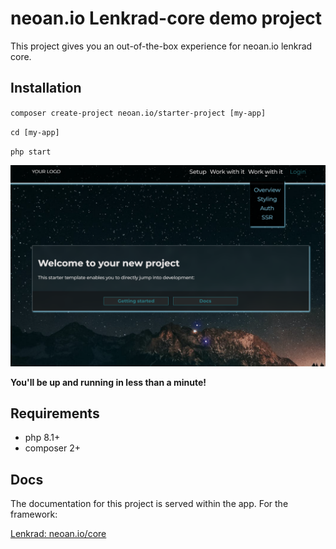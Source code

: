 # neoan.io Lenkrad-core demo project

This project gives you an out-of-the-box experience for neoan.io lenkrad core.


## Installation

`composer create-project neoan.io/starter-project [my-app]`

`cd [my-app]`

`php start`

![public/assets/screen.png](public/assets/screen.png)

**You'll be up and running in less than a minute!**

## Requirements

- php 8.1+
- composer 2+

## Docs

The documentation for this project is served within the app. For the framework:

[Lenkrad: neoan.io/core](https://github.com/sroehrl/neoan.io-lenkrad-core#neoanio-lenkrad-core)





